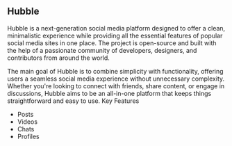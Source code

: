 ## Hubble

Hubble is a next-generation social media platform designed to offer a clean, minimalistic experience while providing all the essential features of popular social media sites in one place. The project is open-source and built with the help of a passionate community of developers, designers, and contributors from around the world.

The main goal of Hubble is to combine simplicity with functionality, offering users a seamless social media experience without unnecessary complexity. Whether you're looking to connect with friends, share content, or engage in discussions, Hubble aims to be an all-in-one platform that keeps things straightforward and easy to use.
Key Features

- Posts
- Videos
- Chats
- Profiles
